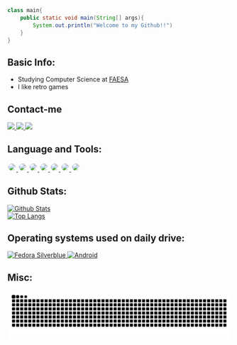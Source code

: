 ```java
class main{
    public static void main(String[] args){
        System.out.println("Welcome to my Github!!")
    }
}
```
<h2>Basic Info:</h2>
<ul>
    <li> Studying Computer Science at <a href="https://faesa.br">FAESA</a></li>
    <li>I like retro games</li>
</ul>

<h2>Contact-me</h2>

<div>
    <a href="mailto:vinicius.cgobbi2004@gmail.com">
        <img src="https://img.shields.io/badge/Gmail-D14836?style=for-the-badge&logo=gmail&logoColor=white">
    </a>
    <a href="https://www.linkedin.com/in/vinicgobbi">
        <img src="https://img.shields.io/badge/LinkedIn-0077B5?style=for-the-badge&logo=linkedin&logoColor=white">
    </a>
    <a href="mailto:vinicius.cgobbi@hotmail.com">
        <img src="https://img.shields.io/badge/Microsoft_Outlook-0078D4?style=for-the-badge&logo=microsoft-outlook&logoColor=white">
    </a>
</div>

<h2>Language and Tools:</h2>

<div>
    <a href="https://github.com/vinicgobbi">
        <img src="https://cdn.jsdelivr.net/gh/devicons/devicon/icons/git/git-original.svg" style="background-color: white; border-radius:10px; padding: 2px" height=40/>
        <img src="https://cdn.jsdelivr.net/gh/devicons/devicon/icons/bash/bash-original.svg" style="background-color: white; border-radius:10px; padding: 2px" height=40/>
        <img src="https://cdn.jsdelivr.net/gh/devicons/devicon/icons/python/python-original.svg" style="background-color: white; border-radius:10px; padding: 2px" height=40/>
        <img src="https://cdn.jsdelivr.net/gh/devicons/devicon/icons/javascript/javascript-original.svg" style="background-color: white; border-radius:10px; padding: 2px" height=40/>
        <img src="https://cdn.jsdelivr.net/gh/devicons/devicon/icons/linux/linux-original.svg" style="background-color: white; border-radius:10px; padding: 2px" height=40/>
        <img src="https://cdn.jsdelivr.net/gh/devicons/devicon/icons/vscode/vscode-original.svg" style="background-color: white; border-radius:10px; padding: 2px" height=40/>
        <img src="https://cdn.jsdelivr.net/gh/devicons/devicon/icons/github/github-original.svg" style="background-color: white; border-radius:10px; padding: 2px" height=40/>
    </a>
</div>

<h2>Github Stats:</h2>

<div>
    <a href="https://github.com/vinicgobbi">
        <img src="https://github-readme-stats-blond-alpha.vercel.app/api?hide_title=false&hide_rank=false&show_icons=true&include_all_commits=true&count_private=true&card_width=470px&disable_animations=false&theme=dracula&locale=pt-br&hide_border=false&username=vinicgobbi" alt="Github Stats">
        <br>
        <img src="https://github-readme-stats-blond-alpha.vercel.app/api/top-langs/?username=vinicgobbi&langs_count=15&&card_width=470px&theme=dracula" alt="Top Langs">
    </a>
</div>

<h2>Operating systems used on daily drive:</h2>

<div>
    <a href="https://fedoraproject.org/atomic-desktops/silverblue/">
        <img src="https://img.shields.io/badge/Fedora-294172?style=for-the-badge&logo=fedora&logoColor=white" alt="Fedora Silverblue">
    </a>
    <a href="https://www.android.com/intl/pt-BR_br">
        <img src="https://img.shields.io/badge/Android-3DDC84?style=for-the-badge&logo=android&logoColor=white" alt="Android">
    </a>
</div>

<h2>Misc:</h2>

<div>
    <a href="https://github.com/vinicgobbi">
        <img src="https://raw.githubusercontent.com/vinicgobbi/vinicgobbi/output/github-snake-dark.svg" alt="Snake Animation">
    </a>
</div>